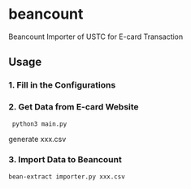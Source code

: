 # beancount
Beancount Importer of USTC for E-card Transaction

## Usage
### 1. Fill in the Configurations
### 2. Get Data from E-card Website
```python3
 python3 main.py
```
generate xxx.csv
### 3. Import Data to Beancount
```shell
bean-extract importer.py xxx.csv
```
